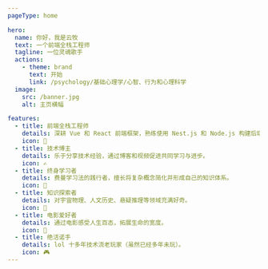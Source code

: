 ```yaml
---
pageType: home

hero:
  name: 你好，我是云牧
  text: 一个前端全栈工程师
  tagline: 一位灵魂歌手
  actions:
    - theme: brand
      text: 开始
      link: /psychology/基础心理学/心智、行为和心理科学
  image:
    src: /banner.jpg
    alt: 主页横幅

features:
  - title: 前端全栈工程师
    details: 深耕 Vue 和 React 前端框架，熟练使用 Nest.js 和 Node.js 构建后端系统。
    icon: 🚀
  - title: 技术博主
    details: 乐于分享技术经验，通过博客和视频促进共同学习与进步。
    icon: ✍️
  - title: 终身学习者
    details: 费曼学习法的践行者，擅长将复杂概念简化并形成自己的知识体系。
    icon: 🌱
  - title: 知识探索者
    details: 对宇宙物理、人文历史、悬疑推理等领域充满好奇。
    icon: 🔭
  - title: 电影爱好者
    details: 通过电影感受人生百态，拓展生命的宽度。
    icon: 🎥
  - title: 绝活诺手
    details: lol 十多年技术流老玩家（虽然已经多年未玩）。
    icon: 🎮
---
```

